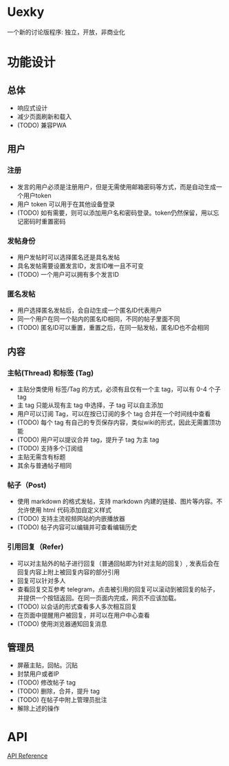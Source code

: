 # Uexky

一个新的讨论版程序: 独立，开放，非商业化

# 功能设计

## 总体

* 响应式设计
* 减少页面刷新和载入
* (TODO) 兼容PWA

## 用户

### 注册

* 发言的用户必须是注册用户，但是无需使用邮箱密码等方式，而是自动生成一个用户token
* 用户 token 可以用于在其他设备登录
* (TODO) 如有需要，则可以添加用户名和密码登录。token仍然保留，用以忘记密码时重置密码

### 发帖身份

* 用户发帖时可以选择匿名还是具名发帖
* 具名发帖需要设置发言ID，发言ID唯一且不可变
* (TODO) 一个用户可以拥有多个发言ID

### 匿名发帖

* 用户选择匿名发帖后，会自动生成一个匿名ID代表用户
* 同一个用户在同一个贴内的匿名ID相同，不同的帖子里面不同
* (TODO) 匿名ID可以重置，重置之后，在同一贴发帖，匿名ID也不会相同

## 内容

### 主帖(Thread) 和标签 (Tag)

* 主贴分类使用 标签/Tag 的方式，必须有且仅有一个主 tag，可以有 0-4 个子 tag
* 主 tag 只能从现有主 tag 中选择，子 tag 可以自主添加
* 用户可以订阅 Tag，可以在按已订阅的多个 tag 合并在一个时间线中查看
* (TODO) 每个 tag 有自己的专页保存内容，类似wiki的形式，因此无需置顶功能
* (TODO) 用户可以提议合并 tag，提升子 tag 为主 tag
* (TODO) 支持多个订阅组
* 主贴无需含有标题
* 其余与普通帖子相同

### 帖子（Post)

* 使用 markdown 的格式发帖，支持 markdown 内建的链接、图片等内容。不允许使用 html 代码添加自定义样式
* (TODO) 支持主流视频网站的内嵌播放器
* (TODO) 帖子内容可以编辑并可查看编辑历史

### 引用回复（Refer)

* 可以对主贴外的帖子进行回复（普通回帖即为针对主贴的回复）, 发表后会在回复内容上附上被回复内容的部分引用
* 回复可以针对多人
* 查看回复交互参考 telegram，点击被引用的回复可以滚动到被回复的帖子，并提供一个按钮返回。在同一页面内完成，网页不应该加载。
* (TODO) 以会话的形式查看多人多次相互回复
* 在页面中提醒用户被回复，并可以在用户中心查看
* (TODO) 使用浏览器通知回复消息

## 管理员

* 屏蔽主贴，回帖。沉贴
* 封禁用户或者IP
* (TODO) 修改帖子 tag
* (TODO) 删除，合并，提升 tag
* (TODO) 在帖子中附上管理员批注
* 解除上述的操作

# API

[API Reference](https://github.com/CrowsT/uexky/wiki/API-Reference)
